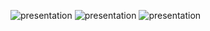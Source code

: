 ![presentation](https://drive.google.com/uc?export=view&id=1vlidS3zrZdcnog6MjxStWO8-WJCj36Y7)
![presentation](https://drive.google.com/uc?export=view&id=1jhsNJPK06U1s0PCpKK4BVKr7GcSNBScJ)
![presentation](https://drive.google.com/uc?export=view&id=1U_RKl8KtRc6UEweVubwTNM5heZaV6l4e)
